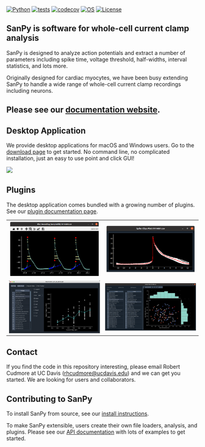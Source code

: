 
[![Python](https://img.shields.io/badge/python-3.8|3.9|3.10|3.11-blue.svg)](https://www.python.org/downloads/release/python-3111/)
[![tests](https://github.com/cudmore/SanPy/workflows/Test/badge.svg)](https://github.com/cudmore/SanPy/actions)
[![codecov](https://codecov.io/gh/cudmore/SanPy/branch/master/graph/badge.svg?token=L7L3FB04IP)](https://codecov.io/gh/cudmore/SanPy)
[![OS](https://img.shields.io/badge/OS-Linux|Windows|macOS-blue.svg)]()
[![License](https://img.shields.io/badge/license-GPLv3-blue)](https://github.com/cudmore/SanPy/blob/master/LICENSE)


## SanPy is software for whole-cell current clamp analysis

SanPy is designed to analyze action potentials and extract a number of parameters including spike time, voltage threshold, half-widths, interval statistics, and lots more.

Originally designed for cardiac myocytes, we have been busy extending SanPy to handle a wide range of whole-cell current clamp recordings including neurons.

## Please see our [documentation website](https://cudmore.github.io/SanPy/).

## Desktop Application

We provide desktop applications for macOS and Windows users. Go to the [download page](https://cudmore.github.io/SanPy/download/) to get started. No command line, no complicated installation, just an easy to use point and click GUI!

<IMG SRC="docs/docs/img/sanpy-app.png" width=600>

## Plugins
 
The desktop application comes bundled with a growing number of plugins. See our [plugin documentation page](https://cudmore.github.io/SanPy/plugins/).

<table style="border=1px">
<tr>
    <td>
    <IMG SRC="docs/docs/img/plugins/plot-recording.png" width=300>
    </td>
    <td>
    <IMG SRC="docs/docs/img/plugins/spike-clips.png" width=300>
    </td>
</tr>
<tr>
    <td>
    <IMG SRC="docs/docs/img/plugins/plot-fi.png" width=300>
    </td>
    <td>
    <IMG SRC="docs/docs/img/plugins/scatter-plot.png" width=300>
    </td>
</tr>
</table>

## Contact

If you find the code in this repository interesting, please email Robert Cudmore at UC Davis (rhcudmore@ucdavis.edu) and we can get you started. We are looking for users and collaborators.

## Contributing to SanPy

To install SanPy from source, see our [install instructions](https://cudmore.github.io/SanPy/install/).

To make SanPy extensible, users create their own file loaders, analysis, and plugins. Please see our [API documentation](https://cudmore.github.io/SanPy/api/overview) with lots of examples to get started.
